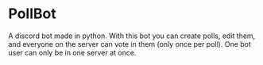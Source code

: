 # PollBot
A discord bot made in python.
With this bot you can create polls, edit them, and everyone on the server can vote in them (only once per poll).
One bot user can only be in one server at once.

